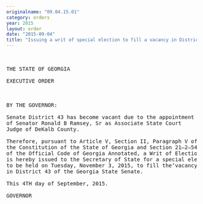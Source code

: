 ```yaml
---
originalname: "09.04.15.01"
category: orders
year: 2015
layout: order
date: "2015-09-04"
title: "Issuing a writ of special election to fill a vacancy in District 43 of the Georgia State Senate"
---
```

<pre>
 

THE STATE OF GEORGIA

EXECUTIVE ORDER

 

BY THE GOVERNOR:

Senate District 43 has become vacant due to the appointment
of Senator Ronald B Ramsey, Sr as Associate State Court
Judge of DeKalb County.

Therefore, pursuant to Article V, Section II, Paragraph V of
the Constitution of the State of Georgia and Section 21—2—544
of the Official Code of Georgia Annotated, a Writ of Election
is hereby issued to the Secretary of State for a special election
to be held on Tuesday, November 3, 2015, to fill the‘vacancy
in District 43 of the Georgia State Senate.

This 4TH day of September, 2015.

GOVERNOR

 

 

</pre>
